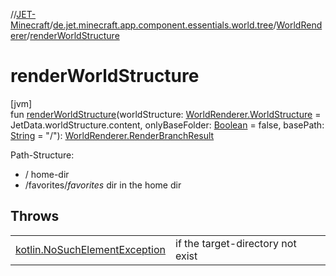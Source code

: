 //[JET-Minecraft](../../../index.md)/[de.jet.minecraft.app.component.essentials.world.tree](../index.md)/[WorldRenderer](index.md)/[renderWorldStructure](render-world-structure.md)

# renderWorldStructure

[jvm]\
fun [renderWorldStructure](render-world-structure.md)(worldStructure: [WorldRenderer.WorldStructure](-world-structure/index.md) = JetData.worldStructure.content, onlyBaseFolder: [Boolean](https://kotlinlang.org/api/latest/jvm/stdlib/kotlin/-boolean/index.html) = false, basePath: [String](https://kotlinlang.org/api/latest/jvm/stdlib/kotlin/-string/index.html) = "/"): [WorldRenderer.RenderBranchResult](-render-branch-result/index.md)

Path-Structure:

- 
   / home-dir
- 
   /favorites/*favorites* dir in the home dir

## Throws

| | |
|---|---|
| [kotlin.NoSuchElementException](https://kotlinlang.org/api/latest/jvm/stdlib/kotlin/-no-such-element-exception/index.html) | if the target-directory not exist |
